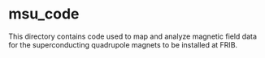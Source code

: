 # msu_code

This directory contains code used to map and analyze magnetic field data for the superconducting quadrupole magnets to be installed at FRIB. 
